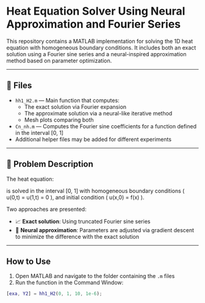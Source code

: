 #  Heat Equation Solver Using Neural Approximation and Fourier Series

This repository contains a MATLAB implementation for solving the 1D heat equation with homogeneous boundary conditions. It includes both an exact solution using a Fourier sine series and a neural-inspired approximation method based on parameter optimization.

---

## 📁 Files

- `hh1_H2.m` — Main function that computes:
  - The exact solution via Fourier expansion
  - The approximate solution via a neural-like iterative method
  - Mesh plots comparing both
- `Cn_nh.m` — Computes the Fourier sine coefficients for a function defined in the interval [0, 1]
- Additional helper files may be added for different experiments

---

## 📐 Problem Description

The heat equation:


is solved in the interval [0, 1] with homogeneous boundary conditions \( u(0,t) = u(1,t) = 0 \), and initial condition \( u(x,0) = f(x) \).  

Two approaches are presented:
- 📈 **Exact solution**: Using truncated Fourier sine series  
- 🧠 **Neural approximation**: Parameters are adjusted via gradient descent to minimize the difference with the exact solution

---

##  How to Use

1. Open MATLAB and navigate to the folder containing the `.m` files
2. Run the function in the Command Window:

```matlab
[exa, Y2] = hh1_H2(0, 1, 10, 1e-6);
